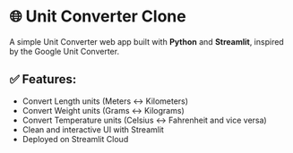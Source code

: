 # 🌐 Unit Converter Clone

A simple Unit Converter web app built with **Python** and **Streamlit**, inspired by the Google Unit Converter.

## ✅ Features:
- Convert Length units (Meters ↔ Kilometers)
- Convert Weight units (Grams ↔ Kilograms)
- Convert Temperature units (Celsius ↔ Fahrenheit and vice versa)
- Clean and interactive UI with Streamlit
- Deployed on Streamlit Cloud
